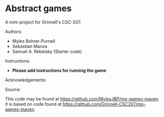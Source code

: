 # Abstract games

A mini-project for Grinnell's CSC-207.

Authors:

* Myles Bohrer-Purnell
* Sebastian Manza
* Samuel A. Rebelsky (Starter code)

Instructions:

* **Please add instructions for running the game**

Acknowledgements:

Source:

This code may be found at <https://github.com/MylesJBP/mp-games-maven>. It is based on code found at <https://github.com/Grinnell-CSC207/mp-games-maven>.
